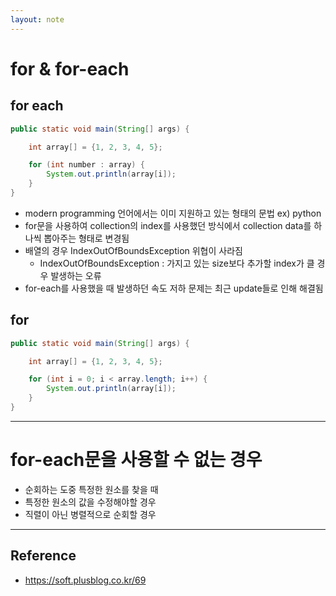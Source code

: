 ```yaml
---
layout: note
---
```


# for & for-each

## for each

```java
public static void main(String[] args) {

    int array[] = {1, 2, 3, 4, 5};

    for (int number : array) {
        System.out.println(array[i]);
    }
}
```
- modern programming 언어에서는 이미 지원하고 있는 형태의 문법 ex) python
- for문을 사용하여 collection의 index를 사용했던 방식에서 collection data를 하나씩 뽑아주는 형태로 변경됨
- 배열의 경우 IndexOutOfBoundsException 위협이 사라짐
    - IndexOutOfBoundsException : 가지고 있는 size보다 추가할 index가 클 경우 발생하는 오류
- for-each를 사용했을 때 발생하던 속도 저하 문제는 최근 update들로 인해 해결됨

## for

```java
public static void main(String[] args) {

    int array[] = {1, 2, 3, 4, 5};

    for (int i = 0; i < array.length; i++) {
        System.out.println(array[i]);
    }
}
```

--- 

# for-each문을 사용할 수 없는 경우

- 순회하는 도중 특정한 원소를 찾을 때
- 특정한 원소의 값을 수정해야할 경우
- 직렬이 아닌 병렬적으로 순회할 경우

---

## Reference

- https://soft.plusblog.co.kr/69
